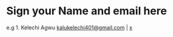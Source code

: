 # Sign your Name and email here
e.g 1. Kelechi Agwu [kalukelechi401@gmail.com]() | [x](https://x.com/@KKalu95263)
